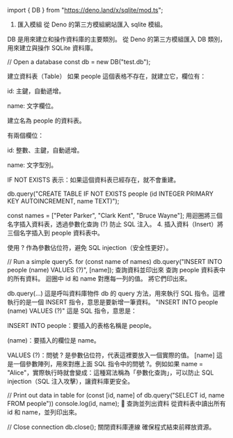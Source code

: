 import { DB } from "https://deno.land/x/sqlite/mod.ts";
1. 匯入模組
從 Deno 的第三方模組網站匯入 sqlite 模組。

DB 是用來建立和操作資料庫的主要類別。
從 Deno 的第三方模組匯入 DB 類別，用來建立與操作 SQLite 資料庫。

// Open a database
const db = new DB("test.db");

建立資料表（Table）
如果 people 這個表格不存在，就建立它，欄位有：

id: 主鍵，自動遞增。

name: 文字欄位。


建立名為 people 的資料表。

有兩個欄位：

id: 整數、主鍵，自動遞增。

name: 文字型別。

IF NOT EXISTS 表示：如果這個資料表已經存在，就不會重建。






db.query("CREATE TABLE IF NOT EXISTS people (id INTEGER PRIMARY KEY AUTOINCREMENT, name TEXT)");


 
const names = ["Peter Parker", "Clark Kent", "Bruce Wayne"];
用迴圈將三個名字插入資料表，透過參數化查詢 (?) 防止 SQL 注入。
4. 插入資料（Insert）將三個名字插入到 people 資料表中。

使用 ? 作為參數佔位符，避免 SQL injection（安全性更好）。



// Run a simple query5. 
for (const name of names)
  db.query("INSERT INTO people (name) VALUES (?)", [name]);
  查詢資料並印出來
查詢 people 資料表中的所有資料。
迴圈中 id 和 name 對應每一列的值。
將它們印出來。

db.query(...)
這是呼叫資料庫物件 db 的 query 方法，用來執行 SQL 指令。這裡執行的是一個 INSERT 指令，意思是要新增一筆資料。
"INSERT INTO people (name) VALUES (?)"
這是 SQL 指令，意思是：

INSERT INTO people：要插入的表格名稱是 people。

(name)：要插入的欄位是 name。

VALUES (?)：問號 ? 是參數佔位符，代表這裡要放入一個實際的值。
[name]
這是一個參數陣列，用來對應上面 SQL 指令中的問號 ?。例如如果 name = "Alice"，實際執行時就會變成：這種寫法稱為「參數化查詢」，可以防止 SQL injection（SQL 注入攻擊），讓資料庫更安全。


// Print out data in table
for (const [id, name] of db.query("SELECT id, name FROM people"))
  console.log(id, name);
  🔹 查詢並列出資料
  從資料表中讀出所有 id 和 name，並列印出來。

// Close connection
db.close();
 關閉資料庫連線
 確保程式結束前釋放資源。